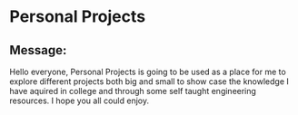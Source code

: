 # Personal Projects
## Message: 
Hello everyone, Personal Projects is going to be used as a place for me to explore different projects both big and small to show case the knowledge I have aquired in college and through some self taught engineering resources. I hope you all could enjoy. 
 

